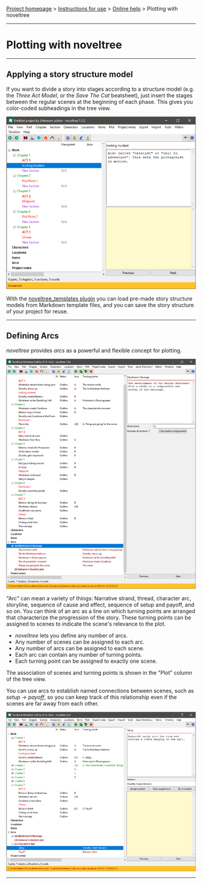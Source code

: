 [Project homepage](../index) > [Instructions for use](../usage) > [Online help](help) > Plotting with noveltree

--- 

# Plotting with noveltree

---

## Applying a story structure model

If you want to divide a story into stages according to a structure model (e.g. the *Three Act Model*, or the *Save The Cat* beatsheet), just insert the stages between the regular scenes at the beginning of each phase. This gives you color-coded subheadings in the tree view. 

![Acts](../Screenshots/acts01.png)

With the [noveltree_templates plugin](https://peter88213.github.io/noveltree_templates/) you can load pre-made story structure models from Markdown template files, and you can save the 
story structure of your project for reuse.

---

## Defining Arcs

*noveltree* provides *arcs* as a powerful and flexible concept for plotting.

![Arcs](../Screenshots/arcs01.png)

"Arc" can mean a variety of things: Narrative strand, thread, character arc, storyline, sequence of cause and effect, sequence of setup and payoff, and so on. You can think of an arc as a line on which turning points are arranged that characterize the progression of the story. These turning points can be assigned to scenes to indicate the scene's relevance to the plot. 

- *noveltree* lets you define any number of arcs. 
- Any number of scenes can be assigned to each arc. 
- Any number of arcs can be assigned to each scene.
- Each arc can contain any number of turning points. 
- Each turning point can be assigned to exactly one scene. 

The association of scenes and turning points is shown in the "Plot" column of the tree view.

You can use arcs to establish named connections between scenes, such as *setup -> payoff*, so you can keep track of this relationship even if the scenes are far away from each other.

![Template](../Screenshots/causality01.png)

---

